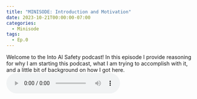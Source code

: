 ```yaml
---
title: "MINISODE: Introduction and Motivation"
date: 2023-10-21T00:00:00-07:00
categories:
  - Minisode
tags:
  - Ep.0
---
```


Welcome to the Into AI Safety podcast! In this episode I provide reasoning for why I am starting this podcast, what I am trying to accomplish with it, and a little bit of background on how I got here.
<audio controls>
<source src="https://into-ai-safety.github.io/assets/audio/into-ai-safety_ep.00.mp3" type="audio/mp3">
</audio>
